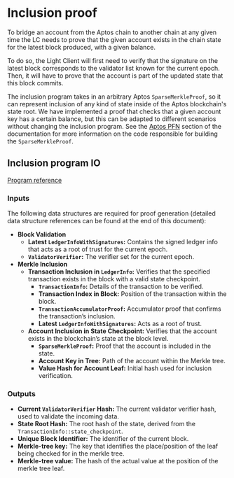 # Inclusion proof

To bridge an account from the Aptos chain to another chain at any given time the LC needs to prove that the given
account exists in the chain state for the latest block produced, with a given balance.

To do so, the Light Client will first need to verify that the signature on the latest block corresponds to the validator
list known for the current epoch. Then, it will have to prove that the account is part of the updated state that this
block commits.

The inclusion program takes in an arbitrary Aptos `SparseMerkleProof`, so it can represent inclusion of any kind of state
inside of the Aptos blockchain's state root. We have implemented a proof that checks that a given account key has a certain
balance, but this can be adapted to different scenarios without changing the inclusion program. See the
[Aptos PFN](../components/aptos_pfn.html) section of the documentation for more information on the code responsible for
building the `SparseMerkleProof`.

## Inclusion program IO

[Program reference](https://github.com/lurk-lab/zk-light-clients/blob/dev/aptos/programs/inclusion/src/main.rs)

### Inputs

The following data structures are required for proof generation (detailed data structure references can be found at the
end of this document):

- **Block Validation**
    - **Latest `LedgerInfoWithSignatures`:** Contains the signed ledger info that acts as a root of trust for the
      current epoch.
    - **`ValidatorVerifier`:** The verifier set for the current epoch.
- **Merkle Inclusion**
    - **Transaction Inclusion in `LedgerInfo`:** Verifies that the specified transaction exists in the block with a
      valid state checkpoint.
        - **`TransactionInfo`:** Details of the transaction to be verified.
        - **Transaction Index in Block:** Position of the transaction within the block.
        - **`TransactionAccumulatorProof`:** Accumulator proof that confirms the transaction’s inclusion.
        - **Latest `LedgerInfoWithSignatures`:** Acts as a root of trust.
    - **Account Inclusion in State Checkpoint:** Verifies that the account exists in the blockchain’s state at the block
      level.
        - **`SparseMerkleProof`:** Proof that the account is included in the state.
        - **Account Key in Tree:** Path of the account within the Merkle tree.
        - **Value Hash for Account Leaf:** Initial hash used for inclusion verification.

### Outputs

- **Current `ValidatorVerifier` Hash:** The current validator verifier hash, used to validate the incoming data.
- **State Root Hash:** The root hash of the state, derived from the `TransactionInfo::state_checkpoint`.
- **Unique Block Identifier:** The identifier of the current block.
- **Merkle-tree key:** The key that identifies the place/position of the leaf being checked for in the merkle tree.
- **Merkle-tree value:** The hash of the actual value at the position of the merkle tree leaf.
